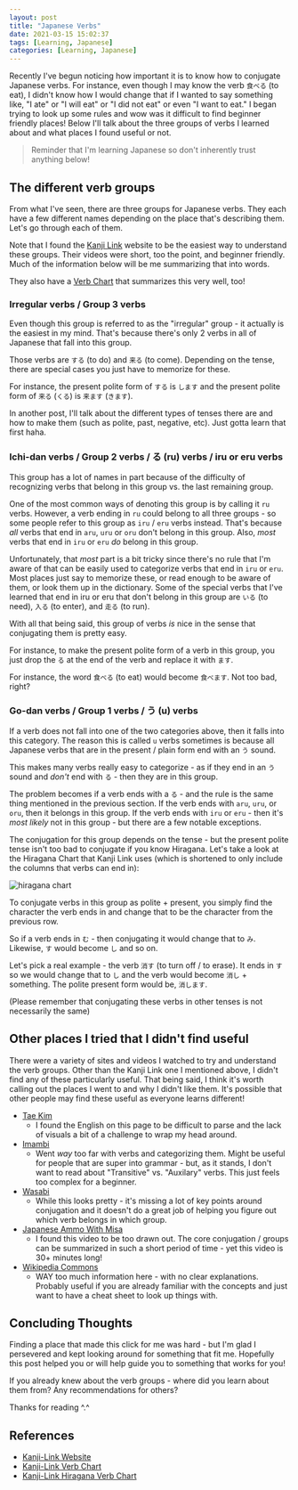 ```yaml
---
layout: post
title: "Japanese Verbs"
date: 2021-03-15 15:02:37
tags: [Learning, Japanese]
categories: [Learning, Japanese]
---
```


Recently I've begun noticing how important it is to know how to conjugate
Japanese verbs. For instance, even though I may know the verb `食べる` (to eat),
I didn't know how I would change that if I wanted to say something like,
"I ate" or "I will eat" or "I did not eat" or even "I want to eat." I began
trying to look up some rules and wow was it difficult to find beginner friendly
places! Below I'll talk about the three groups of verbs I learned about and
what places I found useful or not.

> Reminder that I'm learning Japanese so don't inherently trust anything below!

## The different verb groups

From what I've seen, there are three groups for Japanese verbs. They each have
a few different names depending on the place that's describing them. Let's go
through each of them.

Note that I found the [Kanji Link](https://www.kanji-link.com/en/grammar/n5/)
website to be the easiest way to understand these groups. Their videos were
short, too the point, and beginner friendly. Much of the information below
will be me summarizing that into words.

They also have a [Verb Chart](https://www.kanji-link.com/docs/en_gram_n5_verbgroups.png)
that summarizes this very well, too!

### Irregular verbs / Group 3 verbs

Even though this group is referred to as the "irregular" group - it actually is
the easiest in my mind. That's because there's only 2 verbs in all of
Japanese that fall into this group.

Those verbs are `する` (to do) and `来る` (to come). Depending on the tense,
there are special cases you just have to memorize for these.

For instance, the present polite form of `する` is `します` and the present polite
form of `来る` (`くる`) is `来ます` (`きます`).

In another post, I'll talk about the different types of tenses there are and how
to make them (such as polite, past, negative, etc). Just gotta learn that first haha.

### Ichi-dan verbs / Group 2 verbs / る (ru) verbs / iru or eru verbs

This group has a lot of names in part because of the difficulty of recognizing
verbs that belong in this group vs. the last remaining group.

One of the most common ways of denoting this group is by calling it `ru` verbs.
However, a verb ending in `ru` could belong to all three groups - so some
people refer to this group as `iru` / `eru` verbs instead. That's because _all_ verbs
that end in `aru`, `uru` or `oru` don't belong in this group. Also, _most_ verbs
that end in `iru` or `eru` _do_ belong in this group.

Unfortunately, that _most_ part is a bit tricky since there's no rule that I'm
aware of that can be easily used to categorize verbs that end in `iru` or `eru`.
Most places just say to memorize these, or read enough to be aware of them, or
look them up in the dictionary. Some of the special verbs that I've learned that
end in iru or eru that don't belong in this group are `いる` (to need),
`入る` (to enter), and `走る` (to run).

With all that being said, this group of verbs _is_ nice in the sense that
conjugating them is pretty easy.

For instance, to make the present polite form of a verb in this group, you just
drop the `る` at the end of the verb and replace it with `ます`.

For instance, the word `食べる` (to eat) would become `食べます`. Not too bad,
right?

### Go-dan verbs / Group 1 verbs / う (u) verbs

If a verb does not fall into one of the two categories above, then it falls into
this category. The reason this is called `u` verbs sometimes is because all Japanese
verbs that are in the present / plain form end with an `う` sound.

This makes many verbs really easy to categorize - as if they end in an `う` sound and
_don't_ end with `る` - then they are in this group.

The problem becomes if a verb ends with a `る` - and the rule is the same thing
mentioned in the previous section. If the verb ends with `aru`, `uru`, or `oru`,
then it belongs in this group. If the verb ends with `iru` or `eru` - then it's
_most likely_ not in this group - but there are a few notable exceptions.

The conjugation for this group depends on the tense - but the present polite tense
isn't too bad to conjugate if you know Hiragana. Let's take a look at the Hiragana
Chart that Kanji Link uses (which is shortened to only include the columns that verbs
can end in):

![hiragana chart](https://www.kanji-link.com/docs/en_gram_n5_verb_masu.png)

To conjugate verbs in this group as polite + present, you simply find the character
the verb ends in and change that to be the character from the previous row.

So if a verb ends in `む` - then conjugating it would change that to `み`. Likewise,
`す` would become `し` and so on.

Let's pick a real example - the verb `消す` (to turn off / to erase). It ends in
`す` so we would change that to `し` and the verb would become `消し` + something.
The polite present form would be, `消します`.

(Please remember that conjugating these verbs in other tenses is not
necessarily the same)

## Other places I tried that I didn't find useful

There were a variety of sites and videos I watched to try and understand the
verb groups. Other than the Kanji Link one I mentioned above, I didn't find
any of these particularly useful. That being said, I think it's worth calling
out the places I went to and why I didn't like them. It's possible that other
people may find these useful as everyone learns different!

- [Tae Kim](www.guidetojapanese.org/learn/verb-basics/)
  - I found the English on this page to be difficult to parse and the lack of visuals a bit of a challenge to wrap my head around.
- [Imambi](http://www.imabi.net/regularverbsi.htm)
  - Went _way_ too far with verbs and categorizing them. Might be useful for people that are super into grammar - but, as it stands, I don't want to read about "Transitive" vs. "Auxilary" verbs. This just feels too complex for a beginner.
- [Wasabi](https://www.wasabi-jpn.com/japanese-grammar/japanese-verbs-u-verbs-and-ru-verbs-and-conjugation/)
  - While this looks pretty - it's missing a lot of key points around conjugation and it doesn't do a great job of helping you figure out which verb belongs in which group.
- [Japanese Ammo With Misa](https://www.youtube.com/watch?v=V4simApUbuI)
  - I found this video to be too drawn out. The core conjugation / groups can be summarized in such a short period of time - yet this video is 30+ minutes long!
- [Wikipedia Commons](https://upload.wikimedia.org/wikipedia/commons/6/68/AMB_Japanese_Verbs.pdf)
  - WAY too much information here - with no clear explanations. Probably useful if you are already familiar with the concepts and just want to have a cheat sheet to look up things with.

## Concluding Thoughts

Finding a place that made this click for me was hard - but I'm glad I persevered and
kept looking around for something that fit me. Hopefully this post helped you or will
help guide you to something that works for you!

If you already knew about the verb groups - where did you learn about them from? Any
recommendations for others?

Thanks for reading ^.^

## References

- [Kanji-Link Website](https://www.kanji-link.com/en/grammar/n5/)
- [Kanji-Link Verb Chart](https://www.kanji-link.com/docs/en_gram_n5_verbgroups.png)
- [Kanji-Link Hiragana Verb Chart](https://www.kanji-link.com/docs/en_gram_n5_verb_masu.png)
